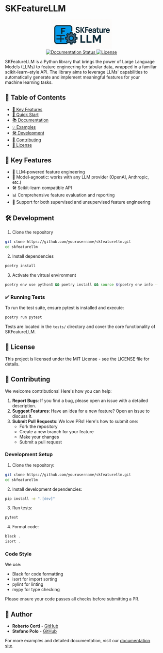 # SKFeatureLLM

<div align="center">
  <img src="docs/_static/logo.png" alt="SKFeatureLLM Logo" width="200"/>
</div>

<div align="center">
  <a href="https://skfeaturellm.readthedocs.io/">
    <img src="https://readthedocs.org/projects/skfeaturellm/badge/?version=latest" alt="Documentation Status">
  </a>
  <a href="https://github.com/yourusername/skfeaturellm/blob/main/LICENSE">
    <img src="https://img.shields.io/badge/license-MIT-blue.svg" alt="License">
  </a>
</div>

SKFeatureLLM is a Python library that brings the power of Large Language Models (LLMs) to feature engineering for tabular data, wrapped in a familiar scikit-learn–style API. The library aims to leverage LLMs' capabilities to automatically generate and implement meaningful features for your machine learning tasks.

## 📑 Table of Contents

- [🌟 Key Features](#-key-features)
- [🚀 Quick Start](#-quick-start)
- [📚 Documentation](#-documentation)
- [💡 Examples](#-examples)
- [🛠 Development](#-development)
- [🤝 Contributing](#-contributing)
- [📄 License](#-license)

## 🌟 Key Features

- 🤖 LLM-powered feature engineering
- 🔌 Model-agnostic: works with any LLM provider (OpenAI, Anthropic, etc.)
- 🛠 Scikit-learn compatible API
- 📊 Comprehensive feature evaluation and reporting
- 🎯 Support for both supervised and unsupervised feature engineering


## 🛠 Development

1. Clone the repository
```bash
git clone https://github.com/yourusername/skfeaturellm.git
cd skfeaturellm
```

2. Install dependencies
```bash
poetry install
```

3. Activate the virtual environment
```bash
poetry env use python3 && poetry install && source $(poetry env info --path)/bin/activate
```

### ✅ Running Tests

To run the test suite, ensure pytest is installed and execute:

```bash
poetry run pytest
```

Tests are located in the `tests/` directory and cover the core functionality of SKFeatureLLM.


## 📄 License

This project is licensed under the MIT License - see the LICENSE file for details.

## 🤝 Contributing

We welcome contributions! Here's how you can help:

1. **Report Bugs**: If you find a bug, please open an issue with a detailed description.
2. **Suggest Features**: Have an idea for a new feature? Open an issue to discuss it.
3. **Submit Pull Requests**: We love PRs! Here's how to submit one:
   - Fork the repository
   - Create a new branch for your feature
   - Make your changes
   - Submit a pull request

### Development Setup

1. Clone the repository:
```bash
git clone https://github.com/yourusername/skfeaturellm.git
cd skfeaturellm
```

2. Install development dependencies:
```bash
pip install -e ".[dev]"
```

3. Run tests:
```bash
pytest
```

4. Format code:
```bash
black .
isort .
```

### Code Style

We use:
- Black for code formatting
- isort for import sorting
- pylint for linting
- mypy for type checking

Please ensure your code passes all checks before submitting a PR.

## 👤 Author

- **Roberto Corti** - [GitHub](https://github.com/RobertoCorti)
- **Stefano Polo** - [GitHub](https://github.com/stefano-polo)

For more examples and detailed documentation, visit our [documentation site](https://skfeaturellm.readthedocs.io/).
